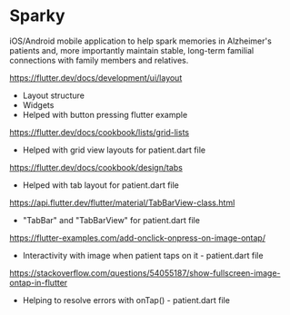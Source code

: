 # Sparky
iOS/Android mobile application to help spark memories in Alzheimer's patients and, more importantly maintain stable, long-term familial connections with family members and relatives.

https://flutter.dev/docs/development/ui/layout
- Layout structure
- Widgets
- Helped with button pressing flutter example

https://flutter.dev/docs/cookbook/lists/grid-lists
- Helped with grid view layouts for patient.dart file

https://flutter.dev/docs/cookbook/design/tabs
- Helped with tab layout for patient.dart file

https://api.flutter.dev/flutter/material/TabBarView-class.html
- "TabBar" and "TabBarView" for patient.dart file

https://flutter-examples.com/add-onclick-onpress-on-image-ontap/
- Interactivity with image when patient taps on it - patient.dart file

https://stackoverflow.com/questions/54055187/show-fullscreen-image-ontap-in-flutter
- Helping to resolve errors with onTap() - patient.dart file
